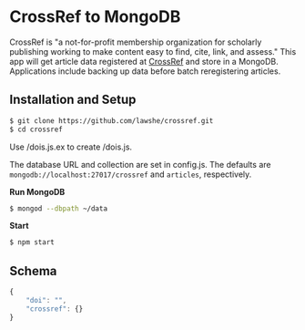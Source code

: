 # CrossRef to MongoDB
CrossRef is "a not-for-profit membership organization for scholarly publishing working to make content easy to find, cite, link, and assess." This app will get article data registered at [CrossRef](https://github.com/CrossRef/rest-api-doc/blob/master/rest_api.md) and store in a MongoDB. Applications include backing up data before batch reregistering articles.

## Installation and Setup
``` bash
$ git clone https://github.com/lawshe/crossref.git
$ cd crossref
```

Use /dois.js.ex to create /dois.js.

The database URL and collection are set in config.js. The defaults are ```mongodb://localhost:27017/crossref``` and ```articles```, respectively.

**Run MongoDB**

``` bash
$ mongod --dbpath ~/data
```
**Start**

``` bash
$ npm start
```

## Schema
```javascript
{
    "doi": "",
    "crossref": {}
}
```
